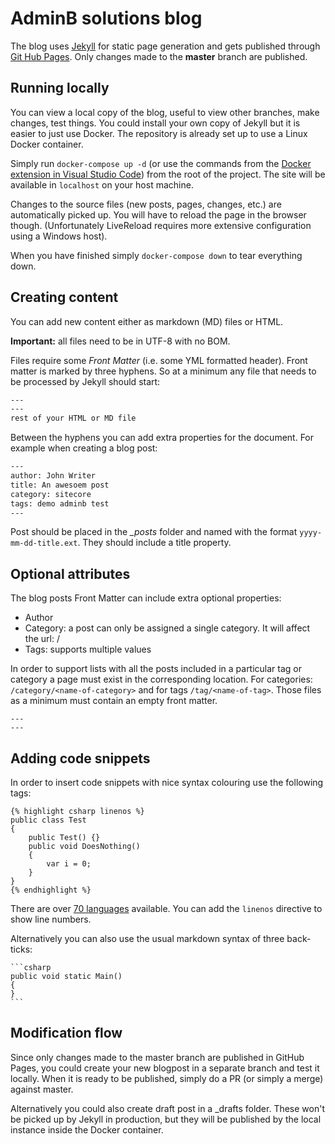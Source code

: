 # AdminB solutions blog

The blog uses [Jekyll](https://jekyllrb.com/) for static page generation and gets published through [Git Hub Pages](https://pages.github.com/). Only changes made to the **master** branch are published. 

## Running locally

You can view a local copy of the blog, useful to view other branches, make changes, test things. 
You could install your own copy of Jekyll but it is easier to just use Docker. The repository is already set up to use a Linux Docker container. 

Simply run ```docker-compose up -d``` (or use the commands from the [Docker extension in Visual Studio Code](https://code.visualstudio.com/docs/languages/dockerfile#_docker-commands)) from the root of the project. The site will be available in ```localhost``` on your host machine.

Changes to the source files (new posts, pages, changes, etc.) are automatically picked up. You will have to reload the page in the browser though. (Unfortunately LiveReload requires more extensive configuration using a Windows host).

When you have finished simply ```docker-compose down``` to tear everything down.

## Creating content

You can add new content either as markdown (MD) files or HTML. 

**Important:** all files need to be in UTF-8 with no BOM.

Files require some *Front Matter* (i.e. some YML formatted header). Front matter is marked by three hyphens. So at a minimum any file that needs to be processed by Jekyll should start:

``` html
---
---
rest of your HTML or MD file
```

Between the hyphens you can add extra properties for the document. For example when creating a blog post:

``` html
---
author: John Writer
title: An awesoem post
category: sitecore
tags: demo adminb test
---
```

Post should be placed in the *_posts* folder and named with the format ```yyyy-mm-dd-title.ext```. They should include a title property.

## Optional attributes

The blog posts Front Matter can include extra optional properties:

- Author
- Category: a post can only be assigned a single category. It will affect the url: /
- Tags: supports multiple values

In order to support lists with all the posts included in a particular tag or category a page must exist in the corresponding location. For categories: ```/category/<name-of-category>``` and for tags ```/tag/<name-of-tag>```. Those files as a minimum must contain an empty front matter.

``` frontmatter
---
---
```

## Adding code snippets

In order to insert code snippets with nice syntax colouring use the following tags:

``` liquid
{% highlight csharp linenos %}
public class Test
{
    public Test() {}
    public void DoesNothing()
    {
        var i = 0;
    }
}
{% endhighlight %}
```

There are over [70 languages](https://github.com/jneen/rouge/wiki/List-of-supported-languages-and-lexers) available. You can add the `linenos` directive to show line numbers.

Alternatively you can also use the usual markdown syntax of three back-ticks:

    ```csharp
    public void static Main()
    {
    }
    ```

## Modification flow

Since only changes made to the master branch are published in GitHub Pages, you could create your new blogpost in a separate branch and test it locally. When it is ready to be published, simply do a PR (or simply a merge) against master.

Alternatively you could also create draft post in a _drafts folder. These won't be picked up by Jekyll in production, but they will be published by the local instance inside the Docker container.